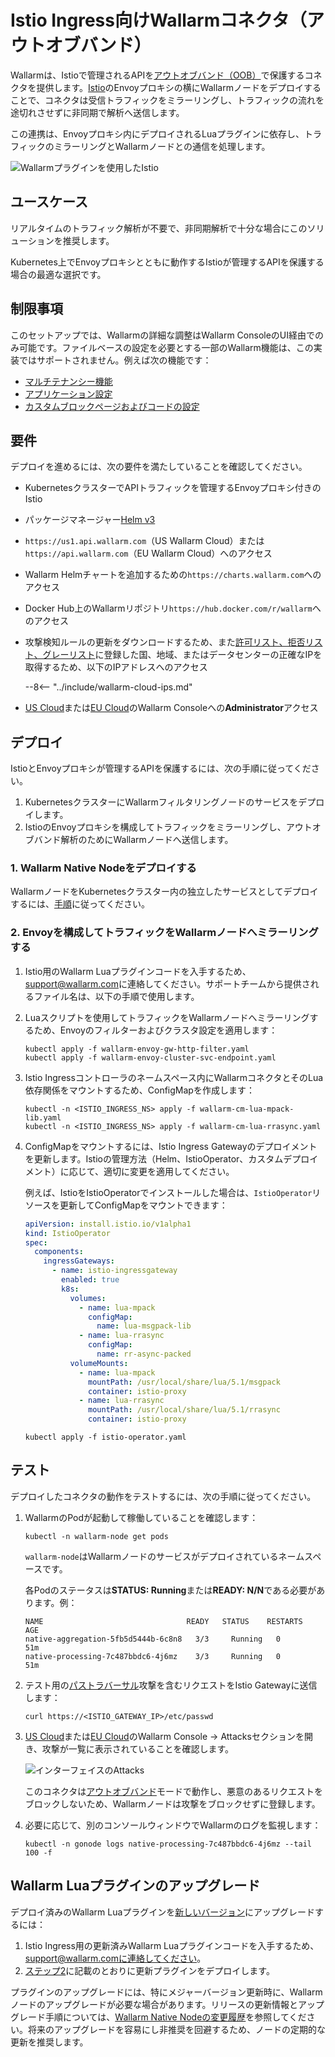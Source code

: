 [attacks-in-ui-image]:              ../../images/admin-guides/test-attacks-quickstart.png
[custom-blocking-page-docs]:        ../../admin-en/configuration-guides/configure-block-page-and-code.md
[ptrav-attack-docs]:                ../../attacks-vulns-list.md#path-traversal
[multitenancy-overview]:            ../multi-tenant/overview.md
[applications-docs]:                ../../user-guides/settings/applications.md
[available-filtration-modes]:       ../../admin-en/configure-wallarm-mode.md#available-filtration-modes
[ui-filtration-mode]:              ../../admin-en/configure-wallarm-mode.md#general-filtration-mode
[self-hosted-connector-node-helm-conf]: ../native-node/helm-chart-conf.md

# Istio Ingress向けWallarmコネクタ（アウトオブバンド）

Wallarmは、Istioで管理されるAPIを[アウトオブバンド（OOB）](../oob/overview.md)で保護するコネクタを提供します。[Istio](https://istio.io/)のEnvoyプロキシの横にWallarmノードをデプロイすることで、コネクタは受信トラフィックをミラーリングし、トラフィックの流れを途切れさせずに非同期で解析へ送信します。

この連携は、Envoyプロキシ内にデプロイされるLuaプラグインに依存し、トラフィックのミラーリングとWallarmノードとの通信を処理します。

![Wallarmプラグインを使用したIstio](../../images/waf-installation/gateways/istio/traffic-flow-oob.png)

## ユースケース

リアルタイムのトラフィック解析が不要で、非同期解析で十分な場合にこのソリューションを推奨します。

Kubernetes上でEnvoyプロキシとともに動作するIstioが管理するAPIを保護する場合の最適な選択です。

## 制限事項

このセットアップでは、Wallarmの詳細な調整はWallarm ConsoleのUI経由でのみ可能です。ファイルベースの設定を必要とする一部のWallarm機能は、この実装ではサポートされません。例えば次の機能です：

* [マルチテナンシー機能][multitenancy-overview]
* [アプリケーション設定][applications-docs]
* [カスタムブロックページおよびコードの設定][custom-blocking-page-docs]

## 要件

デプロイを進めるには、次の要件を満たしていることを確認してください。

* KubernetesクラスターでAPIトラフィックを管理するEnvoyプロキシ付きのIstio
* パッケージマネージャー[Helm v3](https://helm.sh/)
* `https://us1.api.wallarm.com`（US Wallarm Cloud）または`https://api.wallarm.com`（EU Wallarm Cloud）へのアクセス
* Wallarm Helmチャートを追加するための`https://charts.wallarm.com`へのアクセス
* Docker Hub上のWallarmリポジトリ`https://hub.docker.com/r/wallarm`へのアクセス
* 攻撃検知ルールの更新をダウンロードするため、また[許可リスト、拒否リスト、グレーリスト](../../user-guides/ip-lists/overview.md)に登録した国、地域、またはデータセンターの正確なIPを取得するため、以下のIPアドレスへのアクセス

    --8<-- "../include/wallarm-cloud-ips.md"
* [US Cloud](https://us1.my.wallarm.com/)または[EU Cloud](https://my.wallarm.com/)のWallarm Consoleへの**Administrator**アクセス

## デプロイ

IstioとEnvoyプロキシが管理するAPIを保護するには、次の手順に従ってください。

1. KubernetesクラスターにWallarmフィルタリングノードのサービスをデプロイします。
1. IstioのEnvoyプロキシを構成してトラフィックをミラーリングし、アウトオブバンド解析のためにWallarmノードへ送信します。

### 1. Wallarm Native Nodeをデプロイする

WallarmノードをKubernetesクラスター内の独立したサービスとしてデプロイするには、[手順](../native-node/helm-chart.md)に従ってください。

### 2. Envoyを構成してトラフィックをWallarmノードへミラーリングする

1. Istio用のWallarm Luaプラグインコードを入手するため、[support@wallarm.com](mailto:support@wallarm.com)に連絡してください。サポートチームから提供されるファイル名は、以下の手順で使用します。
1. Luaスクリプトを使用してトラフィックをWallarmノードへミラーリングするため、Envoyのフィルターおよびクラスタ設定を適用します：

    ```
    kubectl apply -f wallarm-envoy-gw-http-filter.yaml
    kubectl apply -f wallarm-envoy-cluster-svc-endpoint.yaml
    ```
1. Istio Ingressコントローラのネームスペース内にWallarmコネクタとそのLua依存関係をマウントするため、ConfigMapを作成します：

    ```
    kubectl -n <ISTIO_INGRESS_NS> apply -f wallarm-cm-lua-mpack-lib.yaml
    kubectl -n <ISTIO_INGRESS_NS> apply -f wallarm-cm-lua-rrasync.yaml
    ```
1. ConfigMapをマウントするには、Istio Ingress Gatewayのデプロイメントを更新します。Istioの管理方法（Helm、IstioOperator、カスタムデプロイメント）に応じて、適切に変更を適用してください。

    例えば、IstioをIstioOperatorでインストールした場合は、`IstioOperator`リソースを更新してConfigMapをマウントできます：

    ```yaml
    apiVersion: install.istio.io/v1alpha1
    kind: IstioOperator
    spec:
      components:
        ingressGateways:
          - name: istio-ingressgateway
            enabled: true
            k8s:
              volumes:
                - name: lua-mpack
                  configMap:
                    name: lua-msgpack-lib
                - name: lua-rrasync
                  configMap:
                    name: rr-async-packed
              volumeMounts:
                - name: lua-mpack
                  mountPath: /usr/local/share/lua/5.1/msgpack
                  container: istio-proxy
                - name: lua-rrasync
                  mountPath: /usr/local/share/lua/5.1/rrasync
                  container: istio-proxy
    ```

    ```
    kubectl apply -f istio-operator.yaml
    ```

## テスト

デプロイしたコネクタの動作をテストするには、次の手順に従ってください。

1. WallarmのPodが起動して稼働していることを確認します：

    ```
    kubectl -n wallarm-node get pods
    ```

    `wallarm-node`はWallarmノードのサービスがデプロイされているネームスペースです。

    各Podのステータスは**STATUS: Running**または**READY: N/N**である必要があります。例：

    ```
    NAME                                READY   STATUS    RESTARTS   AGE
    native-aggregation-5fb5d5444b-6c8n8   3/3     Running   0          51m
    native-processing-7c487bbdc6-4j6mz    3/3     Running   0          51m
    ```
1. テスト用の[パストラバーサル][ptrav-attack-docs]攻撃を含むリクエストをIstio Gatewayに送信します：

    ```
    curl https://<ISTIO_GATEWAY_IP>/etc/passwd
    ```
1. [US Cloud](https://us1.my.wallarm.com/attacks)または[EU Cloud](https://my.wallarm.com/attacks)のWallarm Console → Attacksセクションを開き、攻撃が一覧に表示されていることを確認します。

    ![インターフェイスのAttacks][attacks-in-ui-image]

    このコネクタは[アウトオブバンド](../oob/overview.md)モードで動作し、悪意のあるリクエストをブロックしないため、Wallarmノードは攻撃をブロックせずに登録します。
1. 必要に応じて、別のコンソールウィンドウでWallarmのログを監視します：

    ```
    kubectl -n gonode logs native-processing-7c487bbdc6-4j6mz --tail 100 -f
    ```

## Wallarm Luaプラグインのアップグレード

デプロイ済みのWallarm Luaプラグインを[新しいバージョン](code-bundle-inventory.md#istio)にアップグレードするには：

1. Istio Ingress用の更新済みWallarm Luaプラグインコードを入手するため、support@wallarm.comに連絡してください。
1. [ステップ2](#2-configure-envoy-to-mirror-traffic-to-the-wallarm-node)に記載のとおりに更新プラグインをデプロイします。

プラグインのアップグレードには、特にメジャーバージョン更新時に、Wallarmノードのアップグレードが必要な場合があります。リリースの更新情報とアップグレード手順については、[Wallarm Native Nodeの変更履歴](../../updating-migrating/native-node/node-artifact-versions.md)を参照してください。将来のアップグレードを容易にし非推奨を回避するため、ノードの定期的な更新を推奨します。